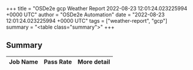 +++
title = "OSDe2e gcp Weather Report 2022-08-23 12:01:24.023225994 +0000 UTC"
author = "OSDe2e Automation"
date = "2022-08-23 12:01:24.023225994 +0000 UTC"
tags = ["weather-report", "gcp"]
summary = "<table class=\"summary\"></table>"
+++
## Summary

| Job Name | Pass Rate | More detail |
|----------|-----------|-------------|




